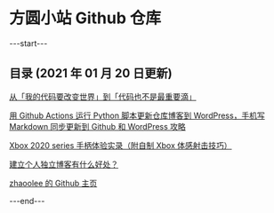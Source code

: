 # 方圆小站 Github 仓库

---start---
## 目录 (2021 年 01 月 20 日更新)
[从「我的代码要改变世界」到「代码也不是最重要滴」](https://fangyuanxiaozhan.com/p/2020-01-20-code/)

[用 Github Actions 运行 Python 脚本更新仓库博客到 WordPress，手机写 Markdown 同步更新到 Github 和 WordPress 攻略](https://fangyuanxiaozhan.com/p/2020-01-19-18-00-wordpressxmlrpctools/)

[Xbox 2020 series 手柄体验实录（附自制 Xbox 体感射击技巧）](https://fangyuanxiaozhan.com/p/2020-01-19-08-00-xbox-2020-series/)

[建立个人独立博客有什么好处？](https://fangyuanxiaozhan.com/p/2020-01-18-blog/)

[zhaoolee 的 Github 主页](https://fangyuanxiaozhan.com/p/2020-01-17-zhaoolee/)

---end---
